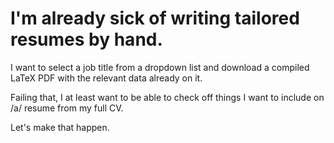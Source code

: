 # I'm already sick of writing tailored resumes by hand. 

I want to select a job title from a dropdown list and download a compiled LaTeX PDF with the relevant data already on it.

Failing that, I at least want to be able to check off things I want to include on /a/ resume from my full CV. 

Let's make that happen.
